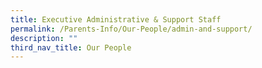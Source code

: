 ```yaml
---
title: Executive Administrative & Support Staff
permalink: /Parents-Info/Our-People/admin-and-support/
description: ""
third_nav_title: Our People
---
```

